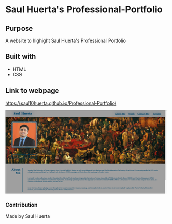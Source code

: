 # Saul Huerta's Professional-Portfolio

## Purpose
A website to highight Saul Huerta's Professional Portfolio

## Built with
* HTML
* CSS

## Link to webpage
https://saul10huerta.github.io/Professional-Portfolio/

![](html-professional-portfolio.png)

### Contribution
Made by Saul Huerta



